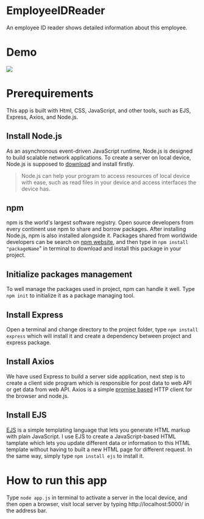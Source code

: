 # EmployeeIDReader
An employee ID reader shows detailed information about this employee.

# Demo
![](https://i.imgur.com/BI33DeJ.png)

# Prerequirements
This app is built with Html, CSS, JavaScript, and other tools, such as EJS, Express, Axios, and Node.js.

## Install Node.js
As an asynchronous event-driven JavaScript runtime, Node.js is designed to build scalable network applications. To create a server on local device, Node.js is supposed to [download](https://nodejs.org/en/download/) and install firstly.
> Node.js can help your program to access resources of local device with ease, such as read files in your device and access interfaces the device has.

## npm
npm is the world's largest software registry. Open source developers from every continent use npm to share and borrow packages. After installing Node.js, npm is also installed alongside it. Packages shared from worldwide developers can be search on [npm website](https://www.npmjs.com/), and then type in `npm install "packageName`" in  terminal to download and install this package in your project.

## Initialize packages management
To well manage the packages used in project, npm can handle it well. Type `npm init` to initialize it as a package managing tool.

## Install Express
Open a terminal and change directory to the project folder, type `npm install express` which will install it and create a dependency between project and express package.

## Install Axios
We have used Express to build a server side application, next step is to create a client side program which is responsible for post data to web API or get data from web API. Axios is a simple [promise based](https://www.casper.tw/development/2020/02/16/all-new-promise/) HTTP client for the browser and node.js.

## Install EJS
[EJS](https://ejs.co/) is a simple templating language that lets you generate HTML markup with plain JavaScript. I use EJS to create a JavaScript-based HTML tamplate which lets you update different data or information to this HTML template without having to built a new HTML page for different request. In the same way, simply type `npm install ejs` to install it.

# How to run this app
Type `node app.js` in terminal to activate a server in the local device, and then open a browser, visit local server by typing http://localhost:5000/ in the address bar.